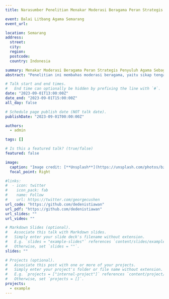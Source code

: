```yaml
---
title: Narasumber Penelitian Menakar Moderasi Beragama Peran Strategis Penyuluh Agama Sebagai Agen Moderasi Beragama

event: Balai Litbang Agama Semarang
event_url:

location: Semarang
address:
  street:
  city:
  region:
  postcode:
  country: Indonesia

summary: Menakar Moderasi Beragama Peran Strategis Penyuluh Agama Sebagai Agen Moderasi Beragama.
abstract: "Penelitian ini membahas moderasi beragama, yaitu sikap tengah dalam menjalankan ajaran agama tanpa ekstremisme atau liberalisme, dan menyoroti peran penting penyuluh agama sebagai agen moderasi di tengah masyarakat."

# Talk start and end times.
#   End time can optionally be hidden by prefixing the line with `#`.
date: "2023-09-01T13:00:00Z"
date_end: "2023-09-01T15:00:00Z"
all_day: false

# Schedule page publish date (NOT talk date).
publishDate: "2023-09-01T00:00:00Z"

authors:
  - admin

tags: []

# Is this a featured talk? (true/false)
featured: false

image:
  caption: "Image credit: [**Unsplash**](https://unsplash.com/photos/bzdhc5b3Bxs)"
  focal_point: Right

#links:
#  - icon: twitter
#    icon_pack: fab
#    name: Follow
#    url: https://twitter.com/georgecushen
url_code: "https://github.com/dedenistiawan"
url_pdf: "https://github.com/dedenistiawan"
url_slides: ""
url_video: ""

# Markdown Slides (optional).
#   Associate this talk with Markdown slides.
#   Simply enter your slide deck's filename without extension.
#   E.g. `slides = "example-slides"` references `content/slides/example-slides.md`.
#   Otherwise, set `slides = ""`.
slides: ""

# Projects (optional).
#   Associate this post with one or more of your projects.
#   Simply enter your project's folder or file name without extension.
#   E.g. `projects = ["internal-project"]` references `content/project/deep-learning/index.md`.
#   Otherwise, set `projects = []`.
projects:
  - example
---
```

